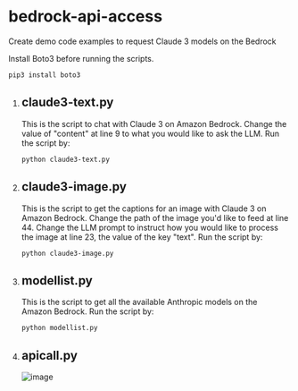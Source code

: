 # bedrock-api-access
Create demo code examples to request Claude 3 models on the Bedrock

Install Boto3 before running the scripts.
```
pip3 install boto3
```

1. ## claude3-text.py  <br />
   This is the script to chat with Claude 3 on Amazon Bedrock. Change the value of "content" at line 9 to what you would like to ask the LLM.
   Run the script by:
   ```
   python claude3-text.py
   ```
2. ## claude3-image.py  <br />
   This is the script to get the captions for an image with Claude 3 on Amazon Bedrock. Change the path of the image you'd like to feed at line 44.
   Change the LLM prompt to instruct how you would like to process the image at line 23, the value of the key "text".
   Run the script by:
   ```
   python claude3-image.py
   ```
3. ## modellist.py  <br />
   This is the script to get all the available Anthropic models on the Amazon Bedrock.
   Run the script by:
   ```
   python modellist.py
   ```

4. ## apicall.py  <br />
   
   ![image](https://github.com/szl0144/bedrock-api-access/assets/40918217/9acfd1b8-70a0-4012-a530-3ec77cdc0c0e)

